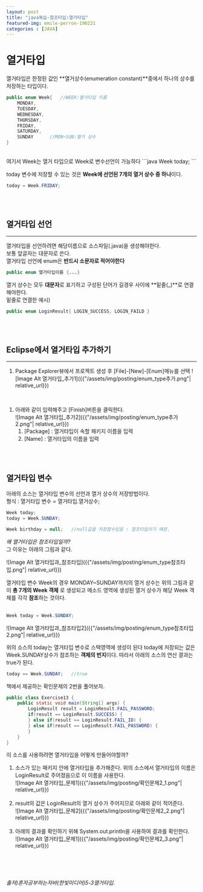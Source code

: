```yaml
---
layout: post
title: "java복습-참조타입:열거타입"
featured-img: emile-perron-190221
categories : [JAVA]
---
```

# 열거타입
열거타입은 한정된 값인 **열거상수(enumeration constant)**중에서 하나의 상수를 저장하는 타입이다.  
```java
public enum Week{   //WEEK:열거타입 이름
    MONDAY,
    TUESDAY,
    WEDNESDAY,
    THURSDAY,
    FRIDAY,
    SATURDAY,
    SUNDAY      //MON~SUN:열거 상수
}
```  
<br>  
여기서 Week는 열거 타입으로 Week로 변수선언이 가능하다  
```java
Week today;
```  

<br>  

today 변수에 저장할 수 있는 것은 **Week에 선언된 7개의 열거 상수 중 하나**이다.  
```java
today = Week.FRIDAY;
```  
<br>
<br>

## 열거타입 선언  
---
열거타입을 선언하려면 해당이름으로 소스파일(.java)을 생성해야한다.  
보통 앞글자는 대문자로 쓴다.  
열거타입 선언에 enum은 **반드시 소문자로 적어야한다**  
```java
public enum 열거타입이름 {...}
```  
열거 상수는 모두 **대문자**로 표기하고 구성된 단어가 길경우 사이에 **밑줄(_)**로 연결해야한다.  
밑줄로 연결한 예시)  
```java
public enum LoginResult{ LOGIN_SUCCESS, LOGIN_FAILD }
```  
<br>
<br>

## Eclipse에서 열거타입 추가하기
---
1. Package Explorer뷰에서 프로젝트 생성 후 [File]-[New]-[Enum]메뉴를 선택
    ![Image Alt 열거타입_추가1]({{"/assets/img/posting/enum_type추가.png"| relative_url}})
<br>

1. 아래와 같이 입력해주고 [Finish]버튼을 클릭한다.  
    ![Image Alt 열거타입_추가2]({{"/assets/img/posting/enum_type추가2.png"| relative_url}})  
    1. [Package] : 열거타입이 속할 패키지 이름을 입력
    2. [Name] : 열거타입의 이름을 입력

<br>
<br>

## 열거타입 변수
아래의 소스는 열거타입 변수의 선언과 열거 상수의 저장방법이다.  
형식 : 열거타입 변수 = 열거타입.열거상수;
```java
Week today;
today = Week.SUNDAY;

Week birthday = null;   //null값을 저장할수있음 : 참조타입이기 때문.
```  
*왜 열거타입은 참조타입일까?*  
    그 이유는 아래의 그림과 같다.

![Image Alt 열거타입과_참조타입]({{"/assets/img/posting/enum_type참조타입.png"| relative_url}})  

열거타입 변수 Week의 경우 MONDAY~SUNDAY까지의 열거 상수는 위의 그림과 같이 **총 7개의 Week 객체** 로 생성되고 메소드 영역에 생성된 열거 상수가 해당 Week 객체를 각각 **참조**하는 것이다.  
<br>
```java
Week today = Week.SUNDAY;
```  
![Image Alt 열거타입과_참조타입2]({{"/assets/img/posting/enum_type참조타입2.png"| relative_url}})

위의 소스의 today는 열거타입 변수로 스택영역에 생성이 된다 today에 저장되는 값은 Week.SUNDAY상수가 참조하는 **객체의 번지**이다. 따라서 아래의 소스의 연산 결과는 true가 된다.  
```java
today == Week.SUNDAY;   //true
```  

책에서 제공하는 확인문제의 2번을 풀어보자.  
```java
public class Exercise13 {
	public static void main(String[] args) {
		LoginResult result = LoginResult.FAIL_PASSWORD;
		if(result == LoginResult.SUCCESS) {
		} else if(result == LoginResult.FAIL_ID) {
		} else if(result == LoginResult.FAIL_PASSWORD) {
		}
	}
}
```  
이 소스를 사용하려면 열거타입을 어떻게 만들어야할까?  
1. 소스가 있는 패키지 안에 열거타입을 추가해준다. 위의 소스에서 열거타입의 이름은 LoginResult로 주어졌음으로 이 이름을 사용한다.  
    ![Image Alt 열거타입_문제1]({{"/assets/img/posting/확인문제2_1.png"| relative_url}})  
    <br>
1. result의 값은 LoginResult의 열거 상수가 주어지므로 아래와 같이 적어준다.  
    ![Image Alt 열거타입_문제2]({{"/assets/img/posting/확인문제2_2.png"| relative_url}})  
    <br>
1. 아래의 결과를 확인하기 위해 System.out.println을 사용하여 결과를 확인한다.  
    ![Image Alt 열거타입_문제1]({{"/assets/img/posting/확인문제2_3.png"| relative_url}}) 

<br>
<br>
<br>

*출저)혼자공부하는자바(한빛미디어)5-3열거타입.*




